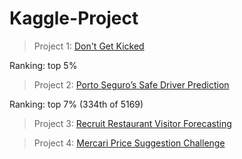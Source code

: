 # Kaggle-Project

> Project 1: [Don't Get Kicked](https://www.kaggle.com/c/DontGetKicked)

Ranking: top 5%

> Project 2: [Porto Seguro’s Safe Driver Prediction](https://www.kaggle.com/c/porto-seguro-safe-driver-prediction)

Ranking: top 7% (334th of 5169)

> Project 3: [Recruit Restaurant Visitor Forecasting](https://www.kaggle.com/c/recruit-restaurant-visitor-forecasting)

> Project 4: [Mercari Price Suggestion Challenge](https://www.kaggle.com/c/mercari-price-suggestion-challenge)
